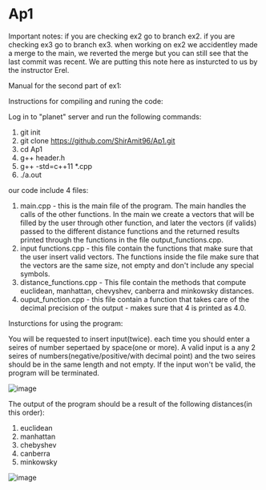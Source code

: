 # Ap1
Important notes:
if you are checking ex2 go to branch ex2.
if you are checking ex3 go to branch ex3.
when working on ex2 we accidentley made a merge to the main, we reverted the merge but you can still see that the last commit was recent. We are putting this note here as insturcted to us by the instructor Erel. 

Manual for the second part of ex1: 

Instructions for compiling and runing the code: 

Log in to "planet" server and run the following commands:
1. git init
2. git clone https://github.com/ShirAmit96/Ap1.git
3. cd Ap1 
4. g++ header.h
5. g++ -std=c++11 *.cpp
6. ./a.out

our code include 4 files: 
1. main.cpp - this is the main file of the program. The main handles the calls of the other functions. In the main we create a vectors that will be filled by the user through other function, and later the vectors (if valids) passed to the different distance functions and the returned results printed through the functions in the file output_functions.cpp.
2. input functions.cpp - this file contain the functions that make sure that the user insert valid vectors. The functions inside the file make sure that the vectors are the same size, not empty and don't include any special symbols.
3. distance_functions.cpp - This file contain the methods that compute euclidean, manhattan, chevyshev, canberra and minkowsky distances. 
4. ouput_function.cpp - this file contain a function that takes care of the decimal precision of the output - makes sure that 4 is printed as 4.0. 

Insturctions for using the program:

You will be requested to insert input(twice).
each time you should enter a seires of number sepertaed by space(one or more).
A valid input is a any 2 seires of numbers(negative/positive/with decimal point) and the two seires should be in the same length and not empty.
If the input won't be valid, the program will be terminated.

![image](https://user-images.githubusercontent.com/90501635/203612938-ca8c5233-b5fd-4c2d-aedf-94f10dbfbf3f.png)

The output of the program should be a result of the following distances(in this order):
1. euclidean
2. manhattan
3. chebyshev
4. canberra
5. minkowsky

![image](https://user-images.githubusercontent.com/90501635/203612993-2ef00671-1ec5-47d8-926a-decb0e942784.png)
